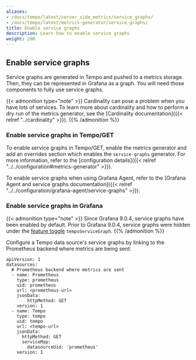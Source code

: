 ```yaml
---
aliases:
- /docs/tempo/latest/server_side_metrics/service_graphs/
- /docs/tempo/latest/metrics-generator/service_graphs/
title: Enable service graphs
description: Learn how to enable service graphs
weight: 200
---
```


## Enable service graphs

Service graphs are generated in Tempo and pushed to a metrics storage.
Then, they can be represented in Grafana as a graph.
You will need those components to fully use service graphs.

{{< admonition type="note" >}}
Cardinality can pose a problem when you have lots of services.
To learn more about cardinality and how to perform a dry run of the metrics generator, see the [Cardinality documentation]({{< relref "../cardinality" >}}).
{{% /admonition %}}

### Enable service graphs in Tempo/GET

To enable service graphs in Tempo/GET, enable the metrics generator and add an overrides section which enables the `service-graphs` generator.
For more information, refer to the [configuration details]({{< relref "../../configuration#metrics-generator" >}}).

To enable service graphs when using Grafana Agent, refer to the [Grafana Agent and service graphs documentation]({{< relref "../../configuration/grafana-agent/service-graphs" >}}).

### Enable service graphs in Grafana

{{< admonition type="note" >}}
Since Grafana 9.0.4, service graphs have been enabled by default. Prior to Grafana 9.0.4, service graphs were hidden
under the [feature toggle](/docs/grafana/latest/setup-grafana/configure-grafana/#feature_toggles) `tempoServiceGraph`.
{{% /admonition %}}

Configure a Tempo data source's service graphs by linking to the Prometheus backend where metrics are being sent:

```
apiVersion: 1
datasources:
  # Prometheus backend where metrics are sent
  - name: Prometheus
    type: prometheus
    uid: prometheus
    url: <prometheus-url>
    jsonData:
        httpMethod: GET
    version: 1
  - name: Tempo
    type: tempo
    uid: tempo
    url: <tempo-url>
    jsonData:
      httpMethod: GET
      serviceMap:
        datasourceUid: 'prometheus'
    version: 1
```